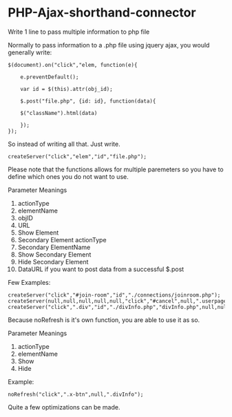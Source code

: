 # PHP-Ajax-shorthand-connector
Write 1 line to pass multiple information to php file

Normally to pass information to a .php file using jquery ajax, you would generally write:

    $(document).on("click","elem, function(e){

        e.preventDefault();

        var id = $(this).attr(obj_id);

        $.post("file.php", {id: id}, function(data){
            
        $("className").html(data)
                
        });
    });

            
So instead of writing all that.
Just write.

    createServer("click","elem","id","file.php");

Please note that the functions allows for multiple paremeters so you have to define which ones you do not
want to use.

Parameter Meanings
1. actionType 
2. elementName
3. objID
4. URL 
5. Show Element
6. Secondary Element actionType
7. Secondary ElementName 
8. Show Secondary Element
9. Hide Secondary Element
10. DataURL if you want to post data from a successful $.post

Few Examples:

    createServer("click","#join-room","id","./connections/joinroom.php");
    createServer(null,null,null,null,null,"click","#cancel",null,".userpage");
    createServer("click",".div","id","./divInfo.php","divInfo.php",null,null,null,null,".divInfo");

Because noRefresh is it's own function, you are able to use it as so.

Parameter Meanings
1. actionType 
2. elementName
3. Show
4. Hide 

Example:

    noRefresh("click",".x-btn",null,".divInfo");

Quite a few optimizations can be made.
